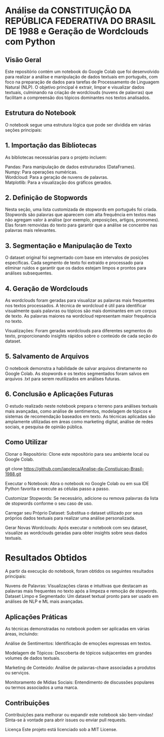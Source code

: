 #  Análise da CONSTITUIÇÃO DA REPÚBLICA FEDERATIVA DO BRASIL DE 1988 e Geração de Wordclouds com Python
##  Visão Geral 
Este repositório contém um notebook do Google Colab que foi desenvolvido para realizar a análise e manipulação de dados textuais em português, com foco na preparação de dados para tarefas de Processamento de Linguagem Natural (NLP). O objetivo principal é extrair, limpar e visualizar dados textuais, culminando na criação de wordclouds (nuvens de palavras) que facilitam a compreensão dos tópicos dominantes nos textos analisados.

## Estrutura do Notebook
O notebook segue uma estrutura lógica que pode ser dividida em várias seções principais:

##  1. Importação das Bibliotecas 
As bibliotecas necessárias para o projeto incluem:

Pandas: Para manipulação de dados estruturados (DataFrames). <br>
Numpy: Para operações numéricas.<br>
Wordcloud: Para a geração de nuvens de palavras.<br>
Matplotlib: Para a visualização dos gráficos gerados.<br>

##  2. Definição de Stopwords 
Nesta seção, uma lista customizada de stopwords em português foi criada. Stopwords são palavras que aparecem com alta frequência em textos mas não agregam valor à análise (por exemplo, preposições, artigos, pronomes). Elas foram removidas do texto para garantir que a análise se concentre nas palavras mais relevantes.

##  3. Segmentação e Manipulação de Texto 
O dataset original foi segmentado com base em intervalos de posições específicas. Cada segmento de texto foi extraído e processado para eliminar ruídos e garantir que os dados estejam limpos e prontos para análises subsequentes.

##  4. Geração de Wordclouds 
As wordclouds foram geradas para visualizar as palavras mais frequentes nos textos processados. A técnica de wordcloud é útil para identificar visualmente quais palavras ou tópicos são mais dominantes em um corpus de texto. As palavras maiores na wordcloud representam maior frequência no texto.

Visualizações: Foram geradas wordclouds para diferentes segmentos do texto, proporcionando insights rápidos sobre o conteúdo de cada seção do dataset.

##  5. Salvamento de Arquivos 
O notebook demonstra a habilidade de salvar arquivos diretamente no Google Colab. As stopwords e os textos segmentados foram salvos em arquivos .txt para serem reutilizados em análises futuras.

##  6. Conclusão e Aplicações Futuras 
O estudo realizado neste notebook prepara o terreno para análises textuais mais avançadas, como análise de sentimentos, modelagem de tópicos e sistemas de recomendação baseados em texto. As técnicas aplicadas são amplamente utilizadas em áreas como marketing digital, análise de redes sociais, e pesquisa de opinião pública.

##  Como Utilizar 
Clonar o Repositório: Clone este repositório para seu ambiente local ou Google Colab.

git clone https://github.com/japoleca/Analise-da-Constiuicao-Brasil-1988.git

Executar o Notebook: Abra o notebook no Google Colab ou em sua IDE Python favorita e execute as células passo a passo.<br>

Customizar Stopwords: Se necessário, adicione ou remova palavras da lista de stopwords conforme o seu caso de uso.<br>

Carregar seu Próprio Dataset: Substitua o dataset utilizado por seus próprios dados textuais para realizar uma análise personalizada.<br>

Gerar Novas Wordclouds: Após executar o notebook com seu dataset, visualize as wordclouds geradas para obter insights sobre seus dados textuais.<br>

# Resultados Obtidos
A partir da execução do notebook, foram obtidos os seguintes resultados principais:

Nuvens de Palavras: Visualizações claras e intuitivas que destacam as palavras mais frequentes no texto após a limpeza e remoção de stopwords.<br>
Dataset Limpo e Segmentado: Um dataset textual pronto para ser usado em análises de NLP e ML mais avançadas.<br>

## Aplicações Práticas
As técnicas demonstradas no notebook podem ser aplicadas em várias áreas, incluindo:

Análise de Sentimentos: Identificação de emoções expressas em textos.<br>

Modelagem de Tópicos: Descoberta de tópicos subjacentes em grandes volumes de dados textuais.<br>

Marketing de Conteúdo: Análise de palavras-chave associadas a produtos ou serviços.<br>

Monitoramento de Mídias Sociais: Entendimento de discussões populares ou termos associados a uma marca.<br>

## Contribuições
Contribuições para melhorar ou expandir este notebook são bem-vindas! Sinta-se à vontade para abrir issues ou enviar pull requests.

Licença
Este projeto está licenciado sob a MIT License.

